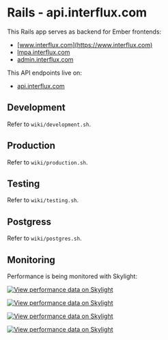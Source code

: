 # Rails - api.interflux.com

This Rails app serves as backend for Ember frontends:

- [www.interflux.com](https://www.interflux.com)
- [lmpa.interflux.com](https://lmpa.interflux.com)
- [admin.interflux.com](https://admin.interflux.com)

This API endpoints live on:

- [api.interflux.com](https://api.interflux.com)

## Development

Refer to `wiki/development.sh`.

## Production

Refer to `wiki/production.sh`.

## Testing

Refer to `wiki/testing.sh`.

## Postgress

Refer to `wiki/postgres.sh`.

## Monitoring

Performance is being monitored with Skylight:

[![View performance data on Skylight](https://badges.skylight.io/status/X6AeuWw7d420.svg?token=xjlaKnGsxC6MepZC9jrriSodEoM-ftVr710jzHUfbVE)](https://www.skylight.io/app/applications/X6AeuWw7d420)

[![View performance data on Skylight](https://badges.skylight.io/rpm/X6AeuWw7d420.svg?token=xjlaKnGsxC6MepZC9jrriSodEoM-ftVr710jzHUfbVE)](https://www.skylight.io/app/applications/X6AeuWw7d420)

[![View performance data on Skylight](https://badges.skylight.io/typical/X6AeuWw7d420.svg?token=xjlaKnGsxC6MepZC9jrriSodEoM-ftVr710jzHUfbVE)](https://www.skylight.io/app/applications/X6AeuWw7d420)

[![View performance data on Skylight](https://badges.skylight.io/problem/X6AeuWw7d420.svg?token=xjlaKnGsxC6MepZC9jrriSodEoM-ftVr710jzHUfbVE)](https://www.skylight.io/app/applications/X6AeuWw7d420)
